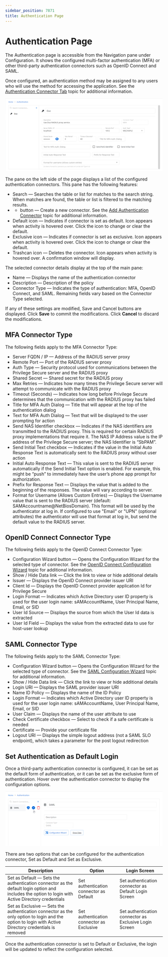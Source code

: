 ```yaml
---
sidebar_position: 7871
title: Authentication Page
---
```


# Authentication Page

The Authentication page is accessible from the Navigation pane under Configuration. It shows the configured multi-factor authentication (MFA) or other third-party authentication connectors such as OpenID Connect and SAML.

Once configured, an authentication method may be assigned to any users who will use the method for accessing the application. See the [Authentication Connector Tab](../../Policy/Tab/UsersGroups/AuthenticationConnector "Authentication Connector Tab") topic for additional information.

![Authentication Page](../../../../../../../../static/images/PrivilegeSecure_4.2/Content/Resources/Images/PrivilegeSecure/AccessManagement/Admin/Configuration/Authentication/AuthenticationPage.png "Authentication Page")

The pane on the left side of the page displays a list of the configured authentication connectors. This pane has the following features:

* Search — Searches the table or list for matches to the search string. When matches are found, the table or list is filtered to the matching results.
* + button — Create a new connector. See the [Add Authentication Connector](../Add/AuthenticationConnector "Add Authentication Connector") topic for additional information.
* Default icon — Indicates if connector is set as default. Icon appears when activity is hovered over. Click the icon to change or clear the default.
* Exclusive icon — Indicates if connector is set as exclusive. Icon appears when activity is hovered over. Click the icon to change or clear the default.
* Trashcan icon — Deletes the connector. Icon appears when activity is hovered over. A confirmation window will display.

The selected connector details display at the top of the main pane:

* Name — Displays the name of the authentication connector
* Description — Description of the policy
* Connector Type — Indicates the type of authentication: MFA, OpenID Connect, and SAML. Remaining fields vary based on the Connector Type selected.

If any of these settings are modified, Save and Cancel buttons are displayed. Click **Save** to commit the modifications. Click **Cancel** to discard the modifications.

## MFA Connector Type

The following fields apply to the MFA Connector Type:

* Server FQDN / IP — Address of the RADIUS server proxy
* Remote Port — Port of the RADIUS server proxy
* Auth Type — Security protocol used for communications between the Privilege Secure server and the RADIUS proxy
* Shared Secret — Shared secret for the RADIUS proxy
* Max Retries — Indicates how many times the Privilege Secure server will attempt to communicate with the RADIUS proxy
* Timeout (Seconds) — Indicates how long before Privilege Secure determines that the communication with the RADIUS proxy has failed
* Title for MFA Auth Dialog — Title that will appear at the top of the authentication dialog
* Text for MFA Auth Dialog — Text that will be displayed to the user prompting for action
* Send NAS Identifier checkbox — Indicates if the NAS identifiers are transmitted to the RADIUS proxy. This is required for certain RADIUS proxy implementations that require it. The NAS IP Address value is the IP address of the Privilege Secure server; the NAS Identifier is “SbPAM”.
* Send Initial Text checkbox — Indicates if the value in the Initial Auto Response Text is automatically sent to the RADIUS proxy without user action
* Initial Auto Response Text — This value is sent to the RADIUS server automatically if the Send Initial Text option is enabled. For example, this might be “push” to immediately have the user’s phone app prompt for authorization.
* Prefix for Response Text — Displays the value that is added to the beginning of the responses. The value will vary according to server.
* Format for Username (Allows Custom Entries) — Displays the Username value that is sent to the RADIUS server (default: SAMAccountname@NetBiosDomain). This format will be used by the authenticator at log in. If configured to use "Email" or "UPN" (optional attributes) the authenticator will use that format at log in, but send the default value to the RADIUS server.

## OpenID Connect Connector Type

The following fields apply to the OpenID Connect Connector Type:

* Configuration Wizard button — Opens the Configuration Wizard for the selected type of connector. See the [OpenID Connect Configuration Wizard](../Wizard/OpenIDConnectConfiguration "OpenID Connect Configuration Wizard") topic for additional information.
* Show / Hide Data link — Click the link to view or hide additional details
* Issuer — Displays the OpenID Connect provider issuer URI
* Client Id — Displays the OpenID Connect provider application Id for Privilege Secure
* Login Format — Indicates which Active Directory user ID property is used for the user login name: sAMAccountName, User Principal Name, Email, or SID
* User Id Source — Displays the source from which the User Id data is extracted
* User Id Field — Displays the value from the extracted data to use for host-user lookup

## SAML Connector Type

The following fields apply to the SAML Connector Type:

* Configuration Wizard button — Opens the Configuration Wizard for the selected type of connector. See the [SAML Configuration Wizard](../Wizard/SAMLConfiguration "SAML Configuration Wizard") topic for additional information.
* Show / Hide Data link — Click the link to view or hide additional details
* Login URI — Displays the SAML provider issuer URI
* Name ID Policy — Displays the name of the ID Policy
* Login Format — Indicates which Active Directory user ID property is used for the user login name: sAMAccountName, User Principal Name, Email, or SID
* User Claim — Displays the name of the user attribute to use
* Check Certificate checkbox — Select to check if a safe certificate is needed
* Certificate — Provide your certificate file
* Logout URI — Displays the simple logout address (not a SAML SLO endpoint), which takes a parameter for the post logout redirection

## Set Authentication as Default Login

Once a third-party authentication connector is configured, it can be set as the default form of authentication, or it can be set as the exclusive form of authentication. Hover over the authentication connector to display the configuration options.

![Authentication Connector Options](../../../../../../../../static/images/PrivilegeSecure_4.2/Content/Resources/Images/PrivilegeSecure/AccessManagement/Admin/Configuration/Authentication/AuthenticationOptions.png "Authentication Connector Options")

There are two options that can be configured for the authentication connector, Set as Default and Set as Exclusive.

| Description | Option | Login Screen |
| --- | --- | --- |
| Set as Default — Sets the authentication connector as the default login option and includes the option to login with Active Directory credentials | Set authentication connector as Default | Set authentication connector as Default Login Screen |
| Set as Exclusive — Sets the authentication connector as the only option to login and the option to login with Active Directory credentials is removed | Set authentication connector as Exclusive | Set authentication connector as Exclusive Login Screen |

Once the authentication connector is set to Default or Exclusive, the login will be updated to reflect the configuration selected.